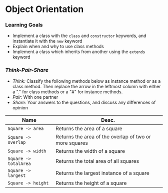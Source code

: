 # Object Orientation

### Learning Goals
- Implement a class with the `class` and `constructor` keywords, and instantiate it with the  `new` keyword
- Explain when and why to use class methods
- Implement a class which inherits from another using the `extends` keyword 



### *Think-Pair-Share*
  - *Think:* Classify the following methods below as instance method or as a class method. Then replace the arrow in the leftmost column with either a "." for class methods or a "#" for instance methods.
  - *Pair:* With one partner
  - *Share:* Your answers to the questions, and discuss any differences of opinion

| Name                  | Desc.                                                  |
| --------------------- | ------------------------------------------------------ |
| `Square -> area`      | Returns the area of a square                           |
| `Square -> overlap `  | Returns the area of the overlap of two or more squares |
| `Square -> width`     | Returns the width of a square                          |
| `Square -> totalArea` | Returns the total area of all squares                  |
| `Square -> largest`   | Returns the largest instance of a square               |
| `Square -> height`    | Returns the height of a square                         |
